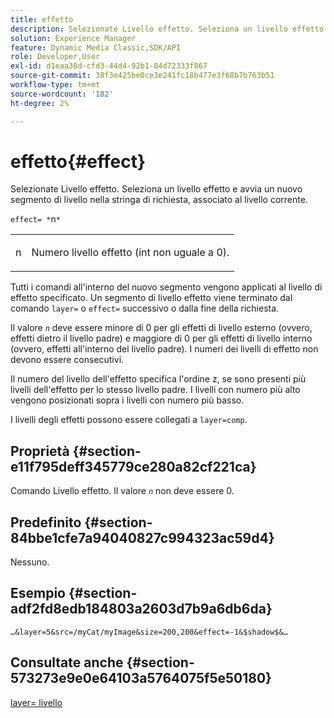 ```yaml
---
title: effetto
description: Selezionate Livello effetto. Seleziona un livello effetto e avvia un nuovo segmento di livello nella stringa di richiesta, associato al livello corrente.
solution: Experience Manager
feature: Dynamic Media Classic,SDK/API
role: Developer,User
exl-id: d1eaa38d-cfd3-44d4-92b1-04d72333f867
source-git-commit: 38f3e425be0ce3e241fc18b477e3f68b7b763b51
workflow-type: tm+mt
source-wordcount: '182'
ht-degree: 2%

---
```


# effetto{#effect}

Selezionate Livello effetto. Seleziona un livello effetto e avvia un nuovo segmento di livello nella stringa di richiesta, associato al livello corrente.

`effect= *`n`*`

<table id="simpletable_C48DABF486604D2B9F3CBC1CD01AC76D"> 
 <tr class="strow"> 
  <td class="stentry"> <p><span class="codeph"> <span class="varname"> n</span></span> </p> </td> 
  <td class="stentry"> <p>Numero livello effetto (int non uguale a 0). </p></td> 
 </tr> 
</table>

Tutti i comandi all&#39;interno del nuovo segmento vengono applicati al livello di effetto specificato. Un segmento di livello effetto viene terminato dal comando `layer=` o `effect=` successivo o dalla fine della richiesta.

Il valore *`n`* deve essere minore di 0 per gli effetti di livello esterno (ovvero, effetti dietro il livello padre) e maggiore di 0 per gli effetti di livello interno (ovvero, effetti all&#39;interno del livello padre). I numeri dei livelli di effetto non devono essere consecutivi.

Il numero del livello dell&#39;effetto specifica l&#39;ordine z, se sono presenti più livelli dell&#39;effetto per lo stesso livello padre. I livelli con numero più alto vengono posizionati sopra i livelli con numero più basso.

I livelli degli effetti possono essere collegati a `layer=comp`.

## Proprietà {#section-e11f795deff345779ce280a82cf221ca}

Comando Livello effetto. Il valore *`n`* non deve essere 0.

## Predefinito {#section-84bbe1cfe7a94040827c994323ac59d4}

Nessuno.

## Esempio {#section-adf2fd8edb184803a2603d7b9a6db6da}

`…&layer=5&src=/myCat/myImage&size=200,200&effect=-1&$shadow$&…`

## Consultate anche {#section-573273e9e0e64103a5764075f5e50180}

[layer= livello](/help/aem-is-ir-api/is-api/http-ref/image-serving-api-ref/c-http-protocol-reference/c-command-reference/r-layer.md)
